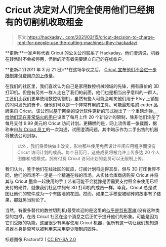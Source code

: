 # Cricut 决定对人们完全使用他们已经拥有的切割机收取租金

> 原文:[https://hackaday . com/2021/03/15/cricut-decision-to-charge-rent-for-people-use the-cutting-machines-they-hackaday/](https://hackaday.com/2021/03/15/cricut-decides-to-charge-rent-for-people-to-use-the-cutting-machines-they-already-own/)

**更新:**一家声称代表 Cricut 的公关公司联系了 Hackaday。他们澄清说，机器在转售时不会被停用，但新的所有者需要建立自己的在线帐户。

**更新# 2(2011 年 3 月 21 日):**在这场争议之后， [Cricut 宣布他们不会进一步限制非付费用户的上传量](https://inspiration.cricut.com/dear-cricut-community-from-ashish-arora-ceo/)。

在我们的社区里，我们喜欢认为自己是家用数控机械领域的先锋，拥有廉价的 3D 打印机。但是有另外一群人走在了我们的前面，他们也是相当出乎意料的一群人。工匠们比我们更早使用数控切割机，虽然有些人可能会嘲笑他们用于 Etsy 上销售的闪闪发光的贺卡，但他们可以是一个非常有用的工具。可能最知名的 cutter 品牌来自 Cricut，该公司以基于网络的设计软件更新的形式抛出了一个重磅炸弹[，给](https://inspiration.cricut.com/new-features-and-updates-coming-to-design-space/)[他们现在非常恼火的用户](https://twitter.com/VeemonTamer/status/1370608296726499333)设置了每月上传 20 个新设计的限制，除非他们注册了每月支付 9.99 美元的 Cricut 访问计划。更糟糕的是，网上流传着一张截图，据称来自[与 Cricut 员工](https://twitter.com/procrastiranger/status/1370925884631289861)的一次沟通，试图澄清问题，其中暗示作为二手出售的机器将被该公司封存。

> 此外，我们将很快做出改变，影响那些使用免费设计空间应用程序而没有 Cricut 访问计划的成员。每个日历月，这些成员将被允许上传多达 20 个人图像和/或模式。拥有付费 Cricut 访问计划的会员可以无限制上传。

我们认为，鉴于他们在线社区的反应，订阅计划将适得其反，但与 3D 打印世界不同，他们的市场不一定是一个精通在线的市场。从实体仓库商店购买 Cricut 并将其与 Cricut 墨盒一起使用的手工艺者可能不会犹豫是否需要支付租金来使用已经支付的硬件，就像我们社区中拥有 3D 打印机的成员一样。毕竟，Cricut 总是试图让他们的软件成为一个有围墙的花园。然而，如果二手模型被砌砖的故事有了结果，那就另当别论了。

当然，有很多替代的数控切割机(最受欢迎的是这里的[似乎是剪影客串](https://hackaday.com/2012/12/27/diy-smd-stencils-made-with-a-craft-cutter/))没有这种类型的包袱，在线 Cricut 社区在这个消息之后正忙于提升他们的形象。可能是因为它们受限的功能，这里很少有黑客使用 Cricut 机器，但所有这一切让我们想知道机器本身是否可以被利用来采用更少限制的固件。

标题图像:Factorof2 ( [CC BY-SA 2.0](https://www.flickr.com/photos/8805552@N06/20001992759)